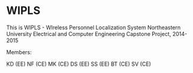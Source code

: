 # WIPLS
This is WIPLS - WIreless Personnel Localization System
Northeastern University Electrical and Computer Engineering Capstone Project, 2014-2015

Members:

KD (EE)
NF (CE)
MK (CE)
DS (EE)
SS (EE)
BT (CE)
SV (CE)
